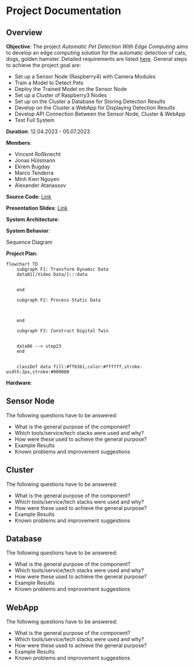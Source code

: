 # Project Documentation

## Overview

**Objective**: The project *Automatic Pet Detection With Edge Computing* aims to develop an edge computing solution for the automatic detection of cats, dogs, golden hamster. Detailed requirements are listed [here](https://www.christianbaun.de/CGC23/index.html). General steps to achieve the project goal are:
- Set up a Sensor Node (Raspberry4) with Camera Modules
- Train a Model to Detect Pets
- Deploy the Trained Model on the Sensor Node
- Set up a Cluster of Raspberry3 Nodes
- Set up on the Cluster a Database for Storing Detection Results 
- Develop on the Cluster a WebApp for Displaying Detection Results
- Develop API Connection Between the Sensor Node, Cluster & WebApp
- Test Full System

**Duration**: 12.04.2023 - 05.07.2023

**Members**: 
- Vincent Roßknecht
- Jonas Hülsmann
- Ekrem Bugday
- Marco Tenderra
- Minh Kien Nguyen
- Alexander Atanassov

**Source Code**: [Link](https://github.com/ccfrauasgr2/pet-detection/tree/main)

**Presentation Slides**: [Link](https://docs.google.com/presentation/d/1wE96Q1euAeaRYBAPP1TrVFQCkrlQES2NmLTt2wVjyIs/edit?usp=sharing)

**System Architecture**:

**System Behavior**:

Sequence Diagram

**Project Plan**:
```mermaid
flowchart TD
    subgraph F1: Transform Dynamic Data
    data01[/Video Data/]:::data
    
  
    end

    subgraph F2: Process Static Data
    
    
    
    end

    subgraph F3: Construct Digital Twin
    
    
    data06 --> step23
    end

    
    classDef data fill:#ff6361,color:#ffffff,stroke-width:2px,stroke:#000000

```


**Hardware**:

## Sensor Node

The following questions have to be answered:

- What is the general purpose of the component?
- Which tools/service/tech stacks were used and why?
- How were these used to achieve the general purpose?
- Example Results
- Known problems and improvement suggestions

## Cluster

The following questions have to be answered:

- What is the general purpose of the component?
- Which tools/service/tech stacks were used and why?
- How were these used to achieve the general purpose?
- Example Results
- Known problems and improvement suggestions

## Database

The following questions have to be answered:

- What is the general purpose of the component?
- Which tools/service/tech stacks were used and why?
- How were these used to achieve the general purpose?
- Example Results
- Known problems and improvement suggestions

## WebApp

The following questions have to be answered:

- What is the general purpose of the component?
- Which tools/service/tech stacks were used and why?
- How were these used to achieve the general purpose?
- Example Results
- Known problems and improvement suggestions

